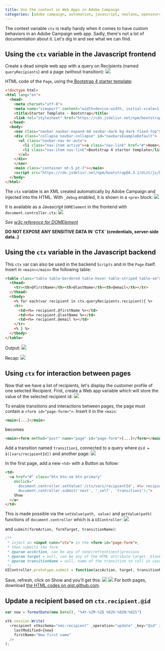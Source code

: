```yaml
---
title: Use the context in Web Apps in Adobe Campaign
categories: [adobe campaign, automation, javascript, neolane, opensource]
---
```


The context variable `ctx` is really handy when it comes to have custom behaviors in an Adobe Campaign web app. Sadly, there's not a lot of documentation about it. Let's dig in and see what we can find.

<!-- more -->

## Using the `ctx` variable in the Javascript frontend

Create a dead simple web app with a query on Recipients (named `queryRecipients`) and a page (without transition):
![](/assets/images/2019/03/adobe-campaign-web-app-context-query-page.jpg)

HTML code of the `Page`, using the[ Bootstrap 4 starter template](https://getbootstrap.com/docs/4.3/examples/starter-template/):

```html
<!doctype html>
<html lang="en">
  <head>
    <meta charset="utf-8">
    <meta name="viewport" content="width=device-width, initial-scale=1, shrink-to-fit=no">
    <title>Starter Template · Bootstrap</title>
    <link rel="stylesheet" href="https://cdn.jsdelivr.net/npm/bootstrap@4.3.1/dist/css/bootstrap.min.css">
  </head>
  <body>
    <nav class="navbar navbar-expand-md navbar-dark bg-dark fixed-top"><a class="navbar-brand" href="#">Navbar</a> <button class="navbar-toggler" id="input155197075600849" aria-expanded="false" aria-controls="navbarsExampleDefault" aria-label="Toggle navigation" type="button" data-target="#navbarsExampleDefault" data-toggle="collapse"> <span class="navbar-toggler-icon"></span> </button>
    <div class="collapse navbar-collapse" id="navbarsExampleDefault">
      <ul class="navbar-nav mr-auto">
        <li class="nav-item active"><a class="nav-link" href="#">Home</a></li>
        <li class="nav-item nav-link">Bootstrap 4 starter template</li>
      </ul>
    </div>
    </nav>
    <main class="container mt-5 pt-3"></main>
    <script src="https://cdn.jsdelivr.net/npm/bootstrap@4.3.1/dist/js/bootstrap.min.js" type="text/javascript"></script>
  </body>
</html>
```

The `ctx` variable is an XML created automatically by Adobe Campaign and injected into the HTML. With `_debug` enabled, it is shown in a `<pre>` block:
![](/assets/images/2019/03/adobe-campaign-web-app-context-debug-ctx.jpg)

It is available as a Javascript `DOMElement` in the frontend with `document.controller.ctx`:
![](/assets/images/2019/03/adobe-campaign-web-app-context-as-javascript-variable.jpg)

*See [w3c reference for DOMElement](https://www.w3schools.com/jsref/dom_obj_all.asp)*

<div class="alert alert-danger text-center">
  <strong>DO NOT EXPOSE ANY SENSITIVE DATA IN `CTX` (credentials, server-side data..)</strong>
</div>

## Using the `ctx` variable in the Javascript backend

This `ctx` var can also be used in the backend `Scripts` and in the `Page` itself. Insert in `<main></main>` the following table:
```html
<table class="table table-bordered table-hover table-striped table-sm">
  <thead>
    <tr><th>@firstName</th><th>@lastName</th><th>@email</th></tr>
  </thead>
  <tbody>
    <% for each(var recipient in ctx.queryRecipients.recipient){ %>
    <tr>
      <td><%= recipient.@firstName %></td>
      <td><%= recipient.@lastName %></td>
      <td><%= recipient.@email %></td>
    </tr>
    <% } %>
  </tbody>
</table>
```

Output:
![](/assets/images/2019/03/adobe-campaign-web-app-ctx-list-variables.jpg)

Recap:
![](/assets/images/2019/03/adobe-campaign-web-app-context-show-list.jpg)

## Using `ctx` for interaction between pages

Now that we have a list of recipients, let's display the customer profile of one selected Recipient. First, create a Web app variable which will store the value of the selected recipient id:
![](/assets/images/2019/03/adobe-campaign-web-app-variable-recipientId.jpg)

To enable transitions and interactions between pages, the page must contain a `<form id="page-form>">`. Insert it in the `<main`:
```html
<main>[...]</main>
```
becomes
```html
<main><form method="post" name="page" id="page-form">[...]</form></main>
```

Add a transition named `transition1`, connected to a query where `@id = $([vars/recipientId])` and another page:
![](/assets/images/2019/03/adobe-campaign-web-app-ctx-show-recipient.jpg)


In the first page, add a new `<td>` with a Button as follow:
```html
<td>
  <a href="#" class="btn btn-sm btn-primary"
    onclick="
      document.controller.setValue('/ctx/vars/recipientId', <%= recipient.@id %>);
      document.controller.submit('next', '_self', 'transition1');">
    Show
  </a>
</td>
```

This is made possible via the `setValue(path, value)` and `getValue(path)` functions of `document.controller` which is a `UIController`:
![](/assets/images/2019/03/adobe-campaign-web-app-context-controller-get-set-value.jpg)

and `submit(formAction, formTarget, transitionName)`:
```js
/**
 * inject an <input name="ctx"> in the <form id="page-form">,
 * then submits the form
 * @param accAction, can be any of none|refresh|next|previous
 * @param target = null, can be any of the HTML attribute target _blank|_self|_parent...
 * @param transitionName = null, name of the transition to call in case of accAction=next
 */
UIController.prototype.submit = function(accAction, target, transitionName, d, e){};
```


Save, refresh, click on Show and you'll get this:
![](/assets/images/2019/03/adobe-campaign-web-app-ctx-show-recipient-html.jpg)
![](/assets/images/2019/03/adobe-campaign-web-app-ctx-show-recipient-xml.jpg)
For both pages, download [the HTML codes on gist.github.com](https://gist.github.com/floriancourgey/3e67f996ce2552fb46ad479922f9a83e).

## Update a recipient based on `ctx.recipient.@id`

```js
var now = formatDate(new Date(), "%4Y-%2M-%2D %02H:%02N:%02S")

xtk.session.Write(
  <recipient xtkschema="nms:recipient" _operation="update" _key="@id" id={ctx.recipient.@id}
    lastModified={now}
    firstName="New first name"
  />
);
```
